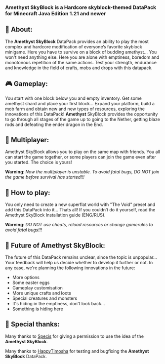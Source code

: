 ### Amethyst SkyBlock is a Hardcore skyblock-themed DataPack for Minecraft Java Edition 1.21 and newer

## 🦑 About:
The **Amethyst SkyBlock** DataPack provides an ability to play the most complex and hardcore modification of everyone’s favorite skyblock minigame.
Here you have to survive on a block of budding amethyst... You won't need anything else. Here you are alone with emptiness, boredom and monotonous
repetition of the same actions. Test your strength, endurance and knowledge in the field of crafts, mobs and drops with this datapack.

## 🎮 Gameplay:
You start with one block below you and empty inventory. Get some amethyst shard and place your first block... Expand your platform, build a mob farm
and obtain new and new types of resources, exploring the innovations of this DataPack! **Amethyst** SkyBlock provides the opportunity to go through all stages
of the game up to going to the Nether, getting blaze rods and defeating the ender dragon in the End.

## 🌺 Multiplayer:
Amethyst SkyBlock allows you to play on the same map with friends. You all can start the game together, or some players can join the game even after you started.
The choice is yours!

**Warning**: _Now the multiplayer is unstable. To avoid fatal bugs, DO NOT join the game before survival has started!!!_

## 📜 How to play:
You only need to create a new superflat world with "The Void" preset and add this DataPack into it... Thats all! If you couldn’t do it yourself, read the Amethyst
SkyBlock Installation guide (ENG/RUS).

**Warning**: _DO NOT use cheats, reload resources or change gamerules to avoid fatal bugs!!!_

## 🧭 Future of Amethyst SkyBlock:
The future of this DataPack remains unclear, since the topic is unpopular... Your feedback will help us decide whether to develop it further or not. In any case,
we're planning the following innovations in the future:

- More options
- Some easter eggs
- Gameplay customisation
- More unique crafts and loots
- Special creatures and monsters
- It's hiding in the emptiness, don't look back...
- Something is hiding here

## 💖 Special thanks:
Many thanks to [Specis](https://www.youtube.com/@specis7524) for giving a permission to use the idea of the **Amethyst SkyBlock**.

Many thanks to [HappyTimosha](https://discord.com/users/842623861254127637) for testing and bugfixing the **Amethyst SkyBlock** DataPack.
